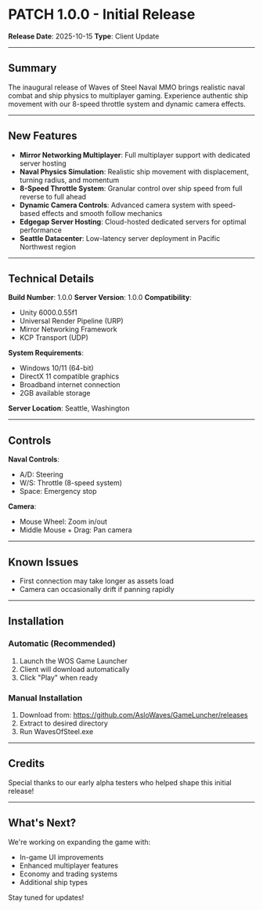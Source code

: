 # PATCH 1.0.0 - Initial Release

**Release Date**: 2025-10-15
**Type**: Client Update

---

## Summary
The inaugural release of Waves of Steel Naval MMO brings realistic naval combat and ship physics to multiplayer gaming. Experience authentic ship movement with our 8-speed throttle system and dynamic camera effects.

---

## New Features
- **Mirror Networking Multiplayer**: Full multiplayer support with dedicated server hosting
- **Naval Physics Simulation**: Realistic ship movement with displacement, turning radius, and momentum
- **8-Speed Throttle System**: Granular control over ship speed from full reverse to full ahead
- **Dynamic Camera Controls**: Advanced camera system with speed-based effects and smooth follow mechanics
- **Edgegap Server Hosting**: Cloud-hosted dedicated servers for optimal performance
- **Seattle Datacenter**: Low-latency server deployment in Pacific Northwest region

---

## Technical Details

**Build Number**: 1.0.0
**Server Version**: 1.0.0
**Compatibility**:
- Unity 6000.0.55f1
- Universal Render Pipeline (URP)
- Mirror Networking Framework
- KCP Transport (UDP)

**System Requirements**:
- Windows 10/11 (64-bit)
- DirectX 11 compatible graphics
- Broadband internet connection
- 2GB available storage

**Server Location**: Seattle, Washington

---

## Controls

**Naval Controls**:
- A/D: Steering
- W/S: Throttle (8-speed system)
- Space: Emergency stop

**Camera**:
- Mouse Wheel: Zoom in/out
- Middle Mouse + Drag: Pan camera

---

## Known Issues
- First connection may take longer as assets load
- Camera can occasionally drift if panning rapidly

---

## Installation

### Automatic (Recommended)
1. Launch the WOS Game Launcher
2. Client will download automatically
3. Click "Play" when ready

### Manual Installation
1. Download from: https://github.com/AsloWaves/GameLuncher/releases
2. Extract to desired directory
3. Run WavesOfSteel.exe

---

## Credits
Special thanks to our early alpha testers who helped shape this initial release!

---

## What's Next?
We're working on expanding the game with:
- In-game UI improvements
- Enhanced multiplayer features
- Economy and trading systems
- Additional ship types

Stay tuned for updates!
